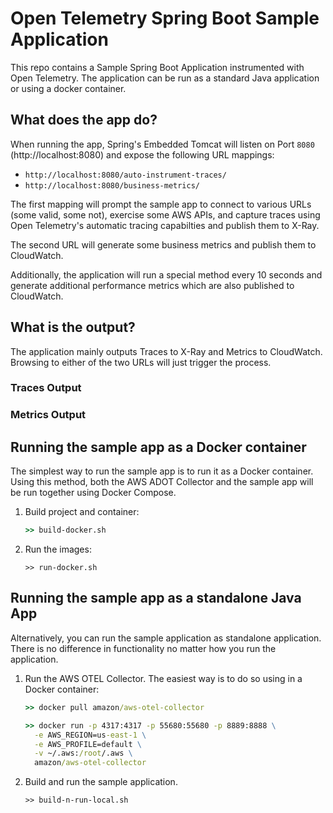 # Open Telemetry Spring Boot Sample Application
This repo contains a Sample Spring Boot Application instrumented with Open Telemetry. The application can be run as a standard Java application or using a docker container.

## What does the app do?
When running the app, Spring's Embedded Tomcat will listen on Port `8080` (http://localhost:8080) and expose the following URL mappings:

* `http://localhost:8080/auto-instrument-traces/`
* `http://localhost:8080/business-metrics/`

The first mapping will prompt the sample app to connect to various URLs (some valid, some not), exercise some AWS APIs, and capture traces using Open Telemetry's automatic tracing capabilties and publish them to X-Ray.

The second URL will generate some business metrics and publish them to CloudWatch.

Additionally, the application will run a special method every 10 seconds and generate additional performance metrics which are also published to CloudWatch.

## What is the output?
The application mainly outputs Traces to X-Ray and Metrics to CloudWatch. Browsing to either of the two URLs will just trigger the process.

### Traces Output

### Metrics Output


## Running the sample app as a Docker container
The simplest way to run the sample app is to run it as a Docker container. Using this method, both the AWS ADOT Collector and the sample app will be run together using Docker Compose.

1. Build project and container:

    ```cmd
    >> build-docker.sh
    ```

2. Run the images:
    ```
    >> run-docker.sh
    ```

## Running the sample app as a standalone Java App
Alternatively, you can run the sample application as standalone application. There is no difference in functionality no matter how you run the application.

1. Run the AWS OTEL Collector. The easiest way is to do so using in a Docker container:

    ```cmd
    >> docker pull amazon/aws-otel-collector

    >> docker run -p 4317:4317 -p 55680:55680 -p 8889:8888 \
      -e AWS_REGION=us-east-1 \
      -e AWS_PROFILE=default \
      -v ~/.aws:/root/.aws \
      amazon/aws-otel-collector
    ```

2. Build and run the sample application.

    ```
    >> build-n-run-local.sh
    ```

